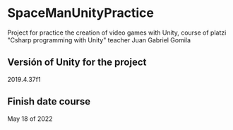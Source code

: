 # SpaceManUnityPractice
Project for practice the creation of video games with Unity, course of platzi "Csharp programming with Unity" teacher Juan Gabriel Gomila

## Versión of Unity for the project
2019.4.37f1

## Finish date course
May 18 of 2022



